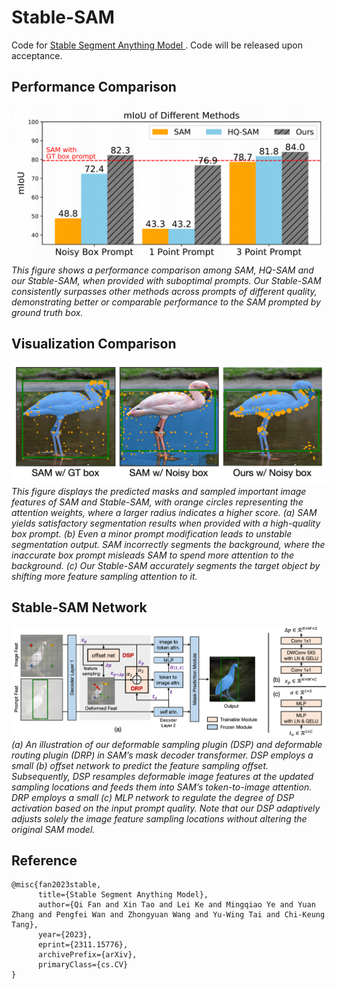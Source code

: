 # Stable-SAM

Code for [Stable Segment Anything Model
](https://arxiv.org/abs/2311.15776).
Code will be released upon acceptance.


## Performance Comparison

<p>
      <img src="https://github.com/fanq15/Stable-SAM/blob/main/images/miou.jpg" width="600px"> <br>
      <em>This figure shows a performance comparison among SAM, HQ-SAM and our Stable-SAM, when provided with suboptimal prompts. Our Stable-SAM consistently surpasses other methods across prompts of different quality, demonstrating better or comparable performance to the SAM prompted by ground truth box.
      </em>
</p>


## Visualization Comparison


<p>
      <img src="https://github.com/fanq15/Stable-SAM/blob/main/images/teaser.png" width="600px"> <br>
      <em>This figure displays the predicted masks and sampled important image features of SAM and Stable-SAM, with orange circles representing the attention weights, where a larger radius indicates a higher score. (a) SAM yields satisfactory segmentation results when provided with a high-quality box prompt. (b) Even a minor prompt modification leads to unstable segmentation output. SAM incorrectly segments the background, where the inaccurate box prompt misleads SAM to spend more attention to the background. (c) Our Stable-SAM accurately segments the target object by shifting more feature sampling attention to it.
      </em>
</p>



## Stable-SAM Network


<p>
      <img src="https://github.com/fanq15/Stable-SAM/blob/main/images/network.png"> <br>
      <em>(a) An illustration of our deformable sampling plugin (DSP) and deformable routing plugin (DRP) in SAM’s mask decoder transformer. DSP employs a small (b) offset network to predict the feature sampling offset. Subsequently, DSP resamples deformable image features at the updated sampling locations and feeds them into SAM’s token-to-image attention. DRP employs a small (c) MLP network to regulate the degree of DSP activation based on the input prompt quality. Note that our DSP adaptively adjusts solely the image feature sampling locations without altering the original SAM model.
      </em>
</p>


## Reference
```
@misc{fan2023stable,
      title={Stable Segment Anything Model}, 
      author={Qi Fan and Xin Tao and Lei Ke and Mingqiao Ye and Yuan Zhang and Pengfei Wan and Zhongyuan Wang and Yu-Wing Tai and Chi-Keung Tang},
      year={2023},
      eprint={2311.15776},
      archivePrefix={arXiv},
      primaryClass={cs.CV}
}
```
